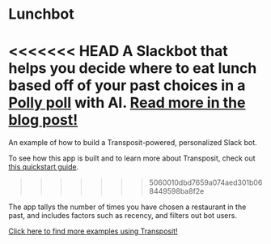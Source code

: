# Lunchbot

<<<<<<< HEAD
A Slackbot that helps you decide where to eat lunch based off of your past choices in a [Polly poll](https://www.polly.ai/slack-poll) with AI. [Read more in the blog post!](https://www.transposit.com/blog/2019.08.19-lunchbot/)
=======
An example of how to build a Transposit-powered, personalized Slack bot.

To see how this app is built and to learn more about Transposit, check out [this quickstart guide](https://www.transposit.com/docs/get-started/quickstart/).

>>>>>>> 5060010dbd7659a074aed301b068449598ba8f2e

The app tallys the number of times you have chosen a restaurant in the past, and includes factors such as recency, and filters out bot users.

[Click here to find more examples using Transposit!](https://www.transposit.com/apps/)
